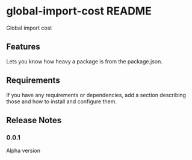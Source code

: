 # global-import-cost README

Global import cost

## Features

Lets you know how heavy a package is from the package.json.

## Requirements

If you have any requirements or dependencies, add a section describing those and how to install and configure them.

## Release Notes

### 0.0.1

Alpha version
